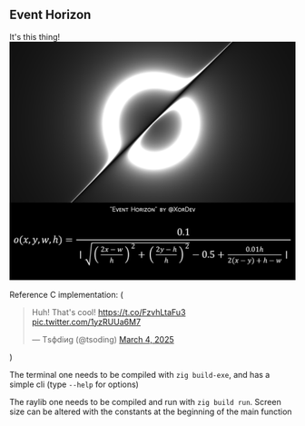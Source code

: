 ## Event Horizon

It's this thing!
![the equation](media/event-horizon.png)

Reference C implementation:
(<blockquote class="twitter-tweet"><p lang="en" dir="ltr">Huh! That&#39;s cool! <a href="https://t.co/FzvhLtaFu3">https://t.co/FzvhLtaFu3</a> <a href="https://t.co/1yzRUUa6M7">pic.twitter.com/1yzRUUa6M7</a></p>&mdash; Тsфdiиg (@tsoding) <a href="https://twitter.com/tsoding/status/1897049953090068614?ref_src=twsrc%5Etfw">March 4, 2025</a></blockquote> <script async src="https://platform.twitter.com/widgets.js" charset="utf-8"></script>)

The terminal one needs to be compiled with `zig build-exe`, and has a simple cli (type `--help` for options)

The raylib one needs to be compiled and run with `zig build run`. Screen size can be altered with the constants at the beginning of the main function
